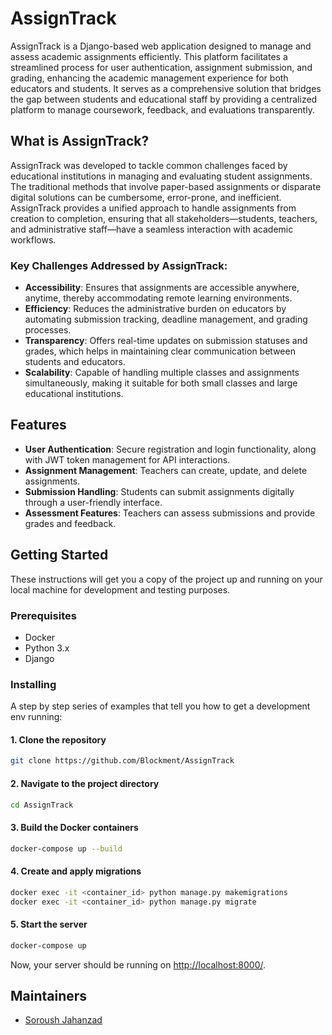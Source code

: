 # AssignTrack

AssignTrack is a Django-based web application designed to manage and assess academic assignments efficiently. This platform facilitates a streamlined process for user authentication, assignment submission, and grading, enhancing the academic management experience for both educators and students. It serves as a comprehensive solution that bridges the gap between students and educational staff by providing a centralized platform to manage coursework, feedback, and evaluations transparently.

## What is AssignTrack?

AssignTrack was developed to tackle common challenges faced by educational institutions in managing and evaluating student assignments. The traditional methods that involve paper-based assignments or disparate digital solutions can be cumbersome, error-prone, and inefficient. AssignTrack provides a unified approach to handle assignments from creation to completion, ensuring that all stakeholders—students, teachers, and administrative staff—have a seamless interaction with academic workflows.

### Key Challenges Addressed by AssignTrack:

- **Accessibility**: Ensures that assignments are accessible anywhere, anytime, thereby accommodating remote learning environments.
- **Efficiency**: Reduces the administrative burden on educators by automating submission tracking, deadline management, and grading processes.
- **Transparency**: Offers real-time updates on submission statuses and grades, which helps in maintaining clear communication between students and educators.
- **Scalability**: Capable of handling multiple classes and assignments simultaneously, making it suitable for both small classes and large educational institutions.


## Features

- **User Authentication**: Secure registration and login functionality, along with JWT token management for API interactions.
- **Assignment Management**: Teachers can create, update, and delete assignments.
- **Submission Handling**: Students can submit assignments digitally through a user-friendly interface.
- **Assessment Features**: Teachers can assess submissions and provide grades and feedback.

## Getting Started

These instructions will get you a copy of the project up and running on your local machine for development and testing purposes.

### Prerequisites

- Docker
- Python 3.x
- Django

### Installing

A step by step series of examples that tell you how to get a development env running:

#### 1. Clone the repository

```bash
git clone https://github.com/Blockment/AssignTrack
```

#### 2. Navigate to the project directory

```bash
cd AssignTrack
```


#### 3. Build the Docker containers

```bash
docker-compose up --build
```

#### 4. Create and apply migrations

```bash
docker exec -it <container_id> python manage.py makemigrations
docker exec -it <container_id> python manage.py migrate
```

#### 5. Start the server

```bash
docker-compose up
```

Now, your server should be running on [http://localhost:8000/](http://localhost:8000/).

## Maintainers

- [Soroush Jahanzad](https://github.com/SJahanzad)